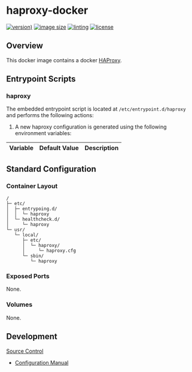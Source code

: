 # haproxy-docker

[![version)](https://img.shields.io/docker/v/crashvb/haproxy/latest)](https://hub.docker.com/repository/docker/crashvb/haproxy)
[![image size](https://img.shields.io/docker/image-size/crashvb/haproxy/latest)](https://hub.docker.com/repository/docker/crashvb/haproxy)
[![linting](https://img.shields.io/badge/linting-hadolint-yellow)](https://github.com/hadolint/hadolint)
[![license](https://img.shields.io/github/license/crashvb/haproxy-docker.svg)](https://github.com/crashvb/haproxy-docker/blob/master/LICENSE.md)

## Overview

This docker image contains a docker [HAProxy](https://haproxy.com/).

## Entrypoint Scripts

### haproxy

The embedded entrypoint script is located at `/etc/entrypoint.d/haproxy` and performs the following actions:

1. A new haproxy configuration is generated using the following environment variables:

 | Variable | Default Value | Description |
 | -------- | ------------- | ----------- |

## Standard Configuration

### Container Layout

```
/
├─ etc/
│  ├─ entrypoing.d/
│  │  └─ haproxy
│  └─ healthcheck.d/
│     └─ haproxy
└─ usr/
   └─ local/
      ├─ etc/
      │  └─ haproxy/
      │     └─ haproxy.cfg
      └─ sbin/
         └─ haproxy
```

### Exposed Ports

None.

### Volumes

None.

## Development

[Source Control](https://github.com/crashvb/haproxy-docker)

* [Configuration Manual](https://www.haproxy.com/documentation/haproxy-configuration-manual/latest/)

